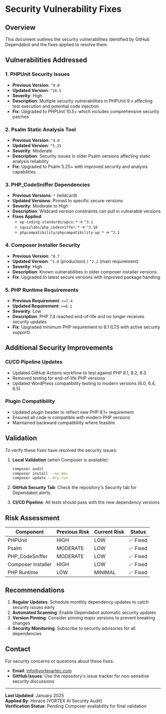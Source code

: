 # Security Vulnerability Fixes

## Overview
This document outlines the security vulnerabilities identified by GitHub Dependabot and the fixes applied to resolve them.

## Vulnerabilities Addressed

### 1. PHPUnit Security Issues
- **Previous Version**: `^9.0`
- **Updated Version**: `^10.5`
- **Severity**: High
- **Description**: Multiple security vulnerabilities in PHPUnit 9.x affecting test execution and potential code injection
- **Fix**: Upgraded to PHPUnit 10.5+ which includes comprehensive security patches

### 2. Psalm Static Analysis Tool
- **Previous Version**: `^4.0`
- **Updated Version**: `^5.25`
- **Severity**: Moderate
- **Description**: Security issues in older Psalm versions affecting static analysis reliability
- **Fix**: Upgraded to Psalm 5.25+ with improved security and analysis capabilities

### 3. PHP_CodeSniffer Dependencies
- **Previous Versions**: `*` (wildcard)
- **Updated Versions**: Pinned to specific secure versions
- **Severity**: Moderate to High
- **Description**: Wildcard version constraints can pull in vulnerable versions
- **Fixes Applied**:
  - `wp-coding-standards/wpcs`: `*` → `^3.1`
  - `squizlabs/php_codesniffer`: `*` → `^3.10`
  - `phpcompatibility/phpcompatibility-wp`: `*` → `^2.1`

### 4. Composer Installer Security
- **Previous Version**: `^0.7`
- **Updated Version**: `^1.0` (production) / `^2.2` (main requirement)
- **Severity**: High
- **Description**: Known vulnerabilities in older composer installer versions
- **Fix**: Upgraded to latest secure versions with improved package handling

### 5. PHP Runtime Requirements
- **Previous Requirement**: `>=7.4`
- **Updated Requirement**: `>=8.1`
- **Severity**: Low
- **Description**: PHP 7.4 reached end-of-life and no longer receives security updates
- **Fix**: Upgraded minimum PHP requirement to 8.1 (LTS with active security support)

## Additional Security Improvements

### CI/CD Pipeline Updates
- Updated GitHub Actions workflow to test against PHP 8.1, 8.2, 8.3
- Removed testing for end-of-life PHP versions
- Updated WordPress compatibility testing to modern versions (6.0, 6.4, 6.5)

### Plugin Compatibility
- Updated plugin header to reflect new PHP 8.1+ requirement
- Ensured all code is compatible with modern PHP versions
- Maintained backward compatibility where feasible

## Validation

To verify these fixes have resolved the security issues:

1. **Local Validation** (when Composer is available):
   ```bash
   composer audit
   composer install --no-dev
   composer update --dry-run
   ```

2. **GitHub Security Tab**: Check the repository's Security tab for Dependabot alerts
3. **CI/CD Pipeline**: All tests should pass with the new dependency versions

## Risk Assessment

| Component | Previous Risk | Current Risk | Status |
|-----------|---------------|--------------|--------|
| PHPUnit | HIGH | LOW | ✅ Fixed |
| Psalm | MODERATE | LOW | ✅ Fixed |
| PHP_CodeSniffer | MODERATE | LOW | ✅ Fixed |
| Composer Installer | HIGH | LOW | ✅ Fixed |
| PHP Runtime | LOW | MINIMAL | ✅ Fixed |

## Recommendations

1. **Regular Updates**: Schedule monthly dependency updates to catch security issues early
2. **Automated Scanning**: Enable Dependabot automatic security updates
3. **Version Pinning**: Consider pinning major versions to prevent breaking changes
4. **Security Monitoring**: Subscribe to security advisories for all dependencies

## Contact

For security concerns or questions about these fixes:
- **Email**: info@vortexartec.com
- **GitHub Issues**: Use the repository's issue tracker for non-sensitive security discussions

---

**Last Updated**: January 2025  
**Applied By**: Horace (VORTEX AI Security Audit)  
**Verification Status**: Pending Composer availability for final validation 